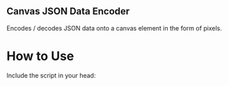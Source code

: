 ## Canvas JSON Data Encoder
Encodes / decodes JSON data onto a canvas element in the form of pixels.

# How to Use
Include the script in your head:
    <script type="text/javascript" src="./canvasDataEncoder.js"></script>